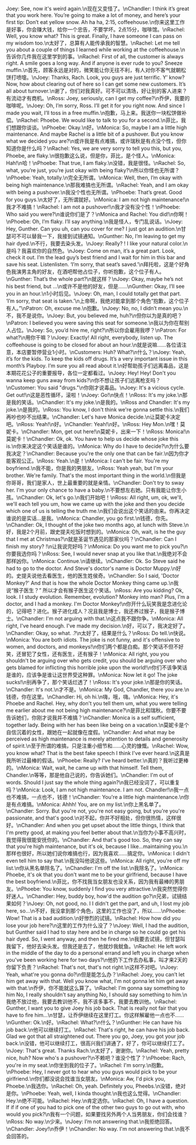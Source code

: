 Joey: See, now it's weird again.\n现在又变怪了。\nChandler: I think it’s great that you work here. You’re going to make a lot of money, and here’s your first tip: Don’t eat yellow snow. Ah ha ha, 2:15, coffeehouse.\n你来这里工作是好事，你会赚大钱，给你一个忠告，不要学坏。2点15分，咖啡馆。\nRachel: Well, you know what? This is great. Finally, I have someone I can pass on my wisdom too.\n太好了，总算有人能传承我的智慧。\nRachel: Let me tell you about a couple of things I learned while working at the coffeehouse.\n告诉你几件我在这里学到的事。\nRachel: First of all, the customer is always right. A smile goes a long way. And if anyone is ever rude to you? Sneeze muffin.\n首先，顾客永远是对的，微笑能让你无往不利，有人对你不客气就朝松饼打喷嚏。\nJoey: Thanks, Rach. Look, you guys are just terrific. Y’ know? Now, how about clearing out of here so I can get some new customers. It’s all about turnover.\n谢了，你们对我真好。可不可以清场，好让别的客人进来？有流动才有商机。\nRoss: Joey, seriously, can I get my coffee?\n乔伊，我要的咖啡呢。\nJoey: Oh, I’m sorry, Ross. I’ll get it for you right now. And since I made you wait, I’ll toss in a free muffin.\n抱歉，马上来。我送你一块松饼做补偿。\nRachel: Phoebe. We would like to talk to you for a second.\n菲比，我们想跟你谈谈。\nPhoebe: Okay.\n好。\nMonica: So, maybe I am a little high maintenance. And maybe Rachel is a little bit of a pushover. But you know what we decided you are?\n或许我是有点难搞，或许瑞秋是有点没个性，但你知道你是什么吗？\nRachel: Yes, we are very sorry to tell you this, but you, Phoebe, are flaky.\n很抱歉这么说，但是你，菲比，是个怪人。\nMonica: Hah!\n哈！\nPhoebe: That true, I am flaky.\n没错，我是很怪。\nRachel: So, what, you’re just, you’re just okay with being flaky?\n所以你怪也无所谓？\nPhoebe: Yeah, totally.\n完全无所谓。\nMonica: Well, then, I’m okay with being high maintenance.\n那我难搞也无所谓。\nRachel: Yeah, and I am okay with being a pushover.\n我没个性也无所谓。\nPhoebe: That’s great. Good for you guys.\n太好了，无所谓就好。\nMonica: I am not high maintenance!\n我才不难搞！\nRachel: I am not a pushover!\n我才没有没个性！\nPhoebe: Who said you were?\n谁说你们是了？\nMonica and Rachel: You did!\n你啊！\nPhoebe: Oh, I’m flaky. I’ll say anything.\n我是怪人，专门乱说话。\nJoey: Hey, Gunther. Can you uh, can you cover for me? I just got an audition.\n甘瑟可不可以替我一下，我接到试镜通知。\nGunther: No, I’m leaving to get my hair dyed.\n不行，我要去染头发。\nJoey: Really? ! I like your natural color.\n是吗？我喜欢你的自然色。\nJoey: Come on man, it’s a great part. Look, check it out. I’m the lead guy’s best friend and I wait for him in this bar and save his seat. Listenlisten. ‘I’m sorry, that seat’s saved.’\n拜托啦，这是个好角色我演男主角的好友，在酒吧帮他占位子，你听抱歉，这个位子有人。\nGunther: That’s the whole part?\n就这样？\nJoey: Okay, maybe he’s not his best friend, but …\n或许不是他的好友，但是……\nGunther: Okay, I’ll see you in an hour.\n1小时后见。\nJoey: Oh, man, I could totally get that part. ‘I’m sorry, that seat is taken.’\n上帝啊，我绝对能拿到那个角色“抱歉，这个位子有人。”\nPatron: Oh, excuse me.\n抱歉。\nJoey: No, no, I didn’t mean you.\n不，我不是说你。\nJoey: But, you believed me, huh?\n但你以为是真的吧？\nPatron: I believed you were saving this seat for someone.\n我以为你在帮别人占位。\nJoey: So, you’d hire me, right?\n所以你会雇用我啰？\nPatron: For what?\n用你干嘛？\nJoey: Exactly! All right, everybody, listen up. The coffeehouse is going to be closed for about an hour.\n就是说嘛……各位请注意，本店要暂停营业1小时。\nCustomers: Huh? What?\n什么？\nJoey: Yeah, it’s for the kids. To keep the kids off drugs. It’s a very important issue in this month’s Playboy. I’m sure you all read about it.\n好帮助孩子们远离毒品，这是本期花花公子的重要报导，各位一定都看过。\nJoey: Hey! Hey! Don't you wanna keep guns away from kids?\n你不想让孩子们远离枪支吗？\nCustomer: You said "drugs."\n你刚才说毒品。\nJoey: It's a vicious cycle. Get out!\n这是恶性循环，滚啦！\nJoey: Go!\n快点！\nRoss: It's my joke.\n那是我的笑话。\nChandler: It's my joke.\n是我的。\nRoss and Chandler: It's my joke.\n是我的。\nRoss: You know, I don't think we're gonna settle this.\n我们再吵也吵不出结果。\nChandler: Let's have Monica decide.\n让莫妮卡决定吧。\nRoss: Yeah!\n好。\nChandler: Yeah!\n好。\nRoss: Hey Mon.\n嘿！莫妮卡。\nChandler: Mon, get out here!\n莫妮卡，出来一下！\nRoss: Monica!\n莫妮卡！\nChandler: Ok, ok. You have to help us decide whose joke this is.\n你来决定这个笑话是谁的。\nMonica: Why do I have to decide?\n为什么要我决定？\nChandler: Because you're the only one that can be fair.\n因为你才能客观公正。\nRoss: Yeah.\n是！\nMonica: I can't be fair. You're my boyfriend.\n我不能，你是我的男朋友。\nRoss: Yeah yeah, but I'm your brother. We're family. That's the most important thing in the world.\n但我是你哥哥，我们是家人，世上最重要的就是亲情。\nChandler: Don't try to sway her. I'm your only chance to have a baby.\n不要想左右她。只有我能让你生小孩。\nChandler: Ok, let's go.\n我们开始吧！\nRoss: All right, um, ok, we'll, we'll each tell you um, how we came up with the joke and then you decide which one of us is telling the truth me.\n我们会说出这个笑话的由来。你再决定谁说的是实话…是我。\nMonica: Chandler, you go first.\n钱德，你先。\nChandler: Ok, I thought of the joke two months ago, at lunch with Steve.\n好，我是2个月前，跟史提夫吃饭时想到的。\nMonica: Oh, wait, is he the guy that I met at Christmas?\n就是圣诞节遇见的那家伙吗？\nChandler: Can I finish my story? !\n让我说完好吗？\nMonica: Do you want me to pick you?\n你要我选你吗？\nRoss: See, I would never snap at you like that.\n我绝对不会那样凶你。\nMonica: Continue.\n请继续。\nChandler: Ok. So Steve said he had to go to the doctor. And Steve's doctor's name is Doctor Muppy.\n好的。史提夫说他去看医生，他的医生姓侯奇。\nChandler: So I said, 'Doctor Monkey?' And that is how the whole Doctor Monkey thing came up.\n我说“猴子医生？” 所以才会有猴子医生这个笑话。\nRoss: Are you kidding? Ok, look. I I study evolution. Remember, evolution? Monkey into man? Plus, I'm a doctor, and I had a monkey. I'm Doctor Monkey!\n你开什么玩笑我是念进化论的，记得吧？进化。猴子进化成人？况且我是博士，我还养过猴子，我是猴子博士。\nChandler: I'm not arguing with that.\n这点我不跟你争。\nMonica: All right, I've heard enough. I've made my decision.\n好，可以了，我决定好了。\nChandler: Okay, so what. .?\n太好了，结果是什么？\nRoss: Do tell.\n快说。\nMonica: You are both idiots. The joke is not funny, and it's offensive to women, and doctors, and monkeys!\n你们两个都是白痴。那个笑话不但不好笑，还冒犯了女性，还有医生，还有猴子！\nMonica: All right, you you shouldn't be arguing over who gets credit, you should be arguing over who gets blamed for inflicting this horrible joke upon the world!\n你们不该争笑话是谁的，应该争是谁让这世界受这种罪。\nMonica: Now let it go! The joke sucks!\n别再争了，那个笑话烂透了！\nRoss: It's your joke.\n那是你的笑话。\nChandler: It's not.\n才不是。\nMonica: My God, Chandler, there you are.\n钱德，你在这里。\nChandler: Hi, oh hi.\n嗨，哦，嗨。\nMonica: Hey, it's Phoebe and Rachel. Hey, why don't you tell them um, what you were telling me earlier about me not being high maintenance?\n是菲比和瑞秋。你要不要告诉她们，你刚才说我并不难搞？\nChandler: Monica is a self sufficient, together lady. Being with her has been like being on a vacation.\n莫妮卡是个自信沉着的女性，跟她在一起就像在度假。\nChandler: And what may be perceived as high maintenance is merely attention to details and generosity of spirit.\n至于所谓的难搞，只是注重小细节和……心灵的慷慨。\nRachel: Wow, you know what? That is the best fake speech I think I've ever heard.\n这真是我所听过最棒的假话。\nPhoebe: Really? I've heard better.\n真的？我听过更棒的。\nMonica: Wait, wait, he came up with that himself. Tell them, Chandler.\n等等，那是他自己说的，你告诉她们。\nChandler: I'm out of words. Should I just say the whole thing again?\n我已经没词了，可以重复吗？\nMonica: Look, I am not high maintenance. I am not. Chandler!\n我一点也不难搞，一点也不，钱德！\nChandler: You're a little high maintenance.\n你是有点难搞。\nMonica: Ahhh! You, are on my list.\n你上黑名单了。\nChandler: Sorry. But you're not, you're not easy going, but you're you're passionate, and that's good.\n对不起，你并不好相处，但你很热情，这样很好。\nChandler: And when you get upset about the little things, I think that I'm pretty good, at making you feel better about that.\n当你为小事不高兴时，我觉得我很能安抚你的。\nChandler: And that's good too. So, they can say that you're high maintenance, but it's ok, because I like...maintaining you.\n那样也很好，所以她们说你难搞也行，因为我喜欢……搞定你。\nMonica: I didn't even tell him to say that.\n我没叫他说这些。\nMonica: All right, you're off my list.\n你从黑名单除名了。\nChandler: I'm off the list.\n我除名了。\nMonica: Phoebe, it's ok that you don't want me to be your girlfriend, because I have the best boyfriend.\n菲比，你不找我当女朋友也没关系，因为我有最棒的男朋友。\nPhoebe: You know, suddenly I find you very attractive.\n我突然觉得你好迷人。\nChandler: Hey, buddy boy, how'd the audition go?\n兄弟，试镜结果如何？\nJoey: Oh, not good, no. I I didn't get the part, and uh, I lost my job here, so...\n不好，我没拿到那个角色，这里的工作也没了，所以……\nPhoebe: Wow! That is a bad audition.\n好惨烈的试镜。\nRachel: How how did you lose your job here?\n这里的工作为什么没了？\nJoey: Well, I had the audition, but Gunther said I had to stay here and be in charge so he could go get his hair dyed. So, I went anyway, and then he fired me.\n我要去试镜，但甘瑟叫我留下，他好去染头发。但我还是去了，他就炒我鱿鱼。\nRachel: He left work in the middle of the day to do a personal errand and left you in charge when you've been working here for two days?\n他扔下工作去办私事，叫才来2天的你留下负责？\nRachel: That's not, that's not right.\n这样不对吧。\nJoey: Yeah, what're you gonna do?\n但是能怎么办？\nRachel: Joey, you can’t let him get away with that. Well you know what, I'm not gonna let him get away with that.\n乔伊，你不能就这么算了。\nRachel: I'm gonna say something to him No, I really shouldn't say anything No, I should say something to him.\n我绝不放过他，我要去教训他不，我不该多事不，我要去教训他。\nRachel: Gunther, I want you to give Joey his job back. That is really not fair that you have to fire him...\n甘瑟，让乔伊继续在这里打工。你这样解雇他一点也不……\nGunther: Ok.\n好。\nRachel: What?\n什么？\nGunther: He can have his job back.\n他可以继续打工。\nRachel: That's right, he can have his job back. Glad we got that all straightened out. There you go, Joey, you got your job back.\n没错，他可以继续打工，很高兴我们讲通了，好了，你可以继续打工了。\nJoey: That's great. Thanks Rach.\n太好了，谢谢你。\nRachel: Yeah, pretty nice, huh? Now who's a pushover?\n不赖吧？谁没个性了？\nPhoebe: Rach, you're in my seat.\n你坐到我的位子了。\nRachel: I'm sorry.\n抱歉。\nPhoebe: Hey, I never got to hear who you guys would pick to be your girlfriend.\n你们都没说会找谁当女朋友。\nMonica: Aw, I'd pick you, Phoebe.\n我选你。\nRachel: Oh, yeah. Definitely you, Pheebs.\n没错，绝对是你。\nPhoebe: Yeah, well, I kinda thought.\n我也这么觉得。\nChandler: Hey.\n绝不可能。\nRachel: Hey.\n肯定选你。\nRachel: Oh, I have a question. If if if one of you had to pick one of the other two guys to go out with, who would you pick?\n我有一个问题，如果要找另外两个人当男朋友，你们会找谁？\nRoss: No way.\n少来。\nJoey: I’m not answering that.\n我拒绝回答。\nChandler: Joey!\n乔伊！\nChandler: No way. I'm not answering that.\n我不会回答的。
        